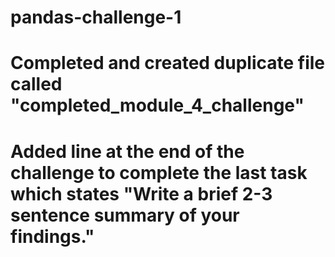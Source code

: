 # pandas-challenge-1
# Completed and created duplicate file called "completed_module_4_challenge"
# Added line at the end of the challenge to complete the last task which states "Write a brief 2-3 sentence summary of your findings."
